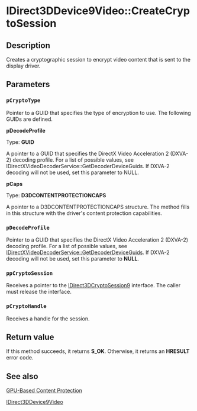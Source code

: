 # IDirect3DDevice9Video::CreateCryptoSession

## Description

Creates a cryptographic session to encrypt video content that is sent to the display driver.

## Parameters

### `pCryptoType`

Pointer to a GUID that specifies the type of encryption to use. The following GUIDs are defined.

**pDecodeProfile**

Type: **GUID**

A pointer to a GUID that specifies the DirectX Video Acceleration 2 (DXVA-2) decoding profile. For a list of possible values, see IDirectXVideoDecoderService::GetDecoderDeviceGuids. If DXVA-2 decoding will not be used, set this parameter to NULL.

**pCaps**

Type: **D3DCONTENTPROTECTIONCAPS**

 A pointer to a D3DCONTENTPROTECTIONCAPS structure. The method fills in this structure with the driver's content protection capabilities.

### `pDecodeProfile`

Pointer to a GUID that specifies the DirectX Video Acceleration 2 (DXVA-2) decoding profile. For a list of possible values, see [IDirectXVideoDecoderService::GetDecoderDeviceGuids](https://learn.microsoft.com/windows/desktop/api/dxva2api/nf-dxva2api-idirectxvideodecoderservice-getdecoderdeviceguids). If DXVA-2 decoding will not be used, set this parameter to **NULL**.

### `ppCryptoSession`

Receives a pointer to the [IDirect3DCryptoSession9](https://learn.microsoft.com/windows/desktop/api/d3d9/nn-d3d9-idirect3dcryptosession9) interface. The caller must release the interface.

### `pCryptoHandle`

Receives a handle for the session.

## Return value

If this method succeeds, it returns **S_OK**. Otherwise, it returns an **HRESULT** error code.

## See also

[GPU-Based Content Protection](https://learn.microsoft.com/windows/desktop/medfound/gpu-based-content-protection)

[IDirect3DDevice9Video](https://learn.microsoft.com/windows/desktop/api/d3d9/nn-d3d9-idirect3ddevice9video)